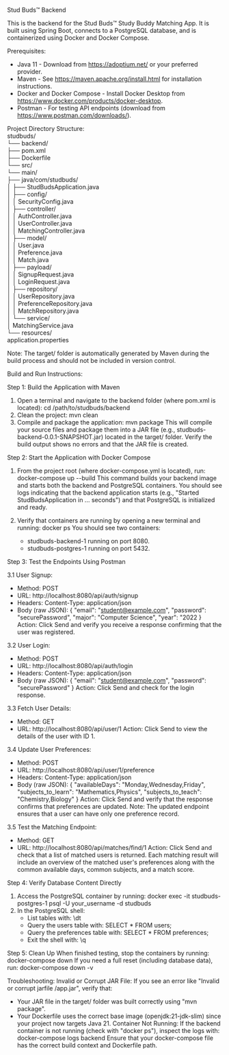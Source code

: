 Stud Buds™ Backend

This is the backend for the Stud Buds™ Study Buddy Matching App. It is built using Spring Boot, connects to a PostgreSQL database, and is containerized using Docker and Docker Compose.

Prerequisites:
- Java 11 - Download from https://adoptium.net/ or your preferred provider.
- Maven - See https://maven.apache.org/install.html for installation instructions.
- Docker and Docker Compose - Install Docker Desktop from https://www.docker.com/products/docker-desktop.
- Postman - For testing API endpoints (download from https://www.postman.com/downloads/).

Project Directory Structure:  
studbuds/   
└── backend/    
    ├── pom.xml    
    ├── Dockerfile    
    └── src/    
        └── main/    
            ├── java/com/studbuds/   
            │   ├── StudBudsApplication.java    
            │   ├── config/     
            │   │   SecurityConfig.java    
            │   ├── controller/    
            │   │   AuthController.java    
            │   │   UserController.java     
            │   │   MatchingController.java     
            │   ├── model/    
            │   │   User.java  
            │   │   Preference.java  
            │   │   Match.java   
            │   ├── payload/  
            │   │   SignupRequest.java  
            │   │   LoginRequest.java  
            │   ├── repository/  
            │   │   UserRepository.java  
            │   │   PreferenceRepository.java  
            │   │   MatchRepository.java  
            │   └── service/  
            │       MatchingService.java  
            └── resources/  
                application.properties  

Note: The target/ folder is automatically generated by Maven during the build process and should not be included in version control.

Build and Run Instructions:

Step 1: Build the Application with Maven
1. Open a terminal and navigate to the backend folder (where pom.xml is located):
   cd /path/to/studbuds/backend
2. Clean the project:
   mvn clean
3. Compile and package the application:
   mvn package
   This will compile your source files and package them into a JAR file (e.g., studbuds-backend-0.0.1-SNAPSHOT.jar) located in the target/ folder.
   Verify the build output shows no errors and that the JAR file is created.

Step 2: Start the Application with Docker Compose
1. From the project root (where docker-compose.yml is located), run:
   docker-compose up --build
   This command builds your backend image and starts both the backend and PostgreSQL containers.
   You should see logs indicating that the backend application starts (e.g., "Started StudBudsApplication in ... seconds") and that PostgreSQL is initialized and ready.

2. Verify that containers are running by opening a new terminal and running:
   docker ps
   You should see two containers:
     - studbuds-backend-1 running on port 8080.
     - studbuds-postgres-1 running on port 5432.

Step 3: Test the Endpoints Using Postman

3.1 User Signup:
- Method: POST
- URL: http://localhost:8080/api/auth/signup
- Headers: Content-Type: application/json
- Body (raw JSON):
{
  "email": "student@example.com",
  "password": "securePassword",
  "major": "Computer Science",
  "year": "2022
}
Action: Click Send and verify you receive a response confirming that the user was registered.

3.2 User Login:
- Method: POST
- URL: http://localhost:8080/api/auth/login
- Headers: Content-Type: application/json
- Body (raw JSON):
{
  "email": "student@example.com",
  "password": "securePassword"
}
Action: Click Send and check for the login response.

3.3 Fetch User Details:
- Method: GET
- URL: http://localhost:8080/api/user/1
Action: Click Send to view the details of the user with ID 1.

3.4 Update User Preferences:
- Method: POST
- URL: http://localhost:8080/api/user/1/preference
- Headers: Content-Type: application/json
- Body (raw JSON):
{
  "availableDays": "Monday,Wednesday,Friday",
  "subjects_to_learn": "Mathematics,Physics",
  "subjects_to_teach": "Chemistry,Biology"
}
Action: Click Send and verify that the response confirms that preferences are updated.
Note: The updated endpoint ensures that a user can have only one preference record.

3.5 Test the Matching Endpoint:
- Method: GET
- URL: http://localhost:8080/api/matches/find/1
Action: Click Send and check that a list of matched users is returned. Each matching result will include an overview of the matched user's preferences along with the common available days, common subjects, and a match score.

Step 4: Verify Database Content Directly
1. Access the PostgreSQL container by running:
   docker exec -it studbuds-postgres-1 psql -U your_username -d studbuds
2. In the PostgreSQL shell:
   - List tables with: \dt
   - Query the users table with: SELECT * FROM users;
   - Query the preferences table with: SELECT * FROM preferences;
   - Exit the shell with: \q

Step 5: Clean Up
When finished testing, stop the containers by running:
   docker-compose down
If you need a full reset (including database data), run:
   docker-compose down -v

Troubleshooting:
Invalid or Corrupt JAR File:
If you see an error like "Invalid or corrupt jarfile /app.jar", verify that:
  - Your JAR file in the target/ folder was built correctly using "mvn package".
  - Your Dockerfile uses the correct base image (openjdk:21-jdk-slim) since your project now targets Java 21.
Container Not Running:
If the backend container is not running (check with "docker ps"), inspect the logs with:
   docker-compose logs backend
Ensure that your docker-compose file has the correct build context and Dockerfile path.